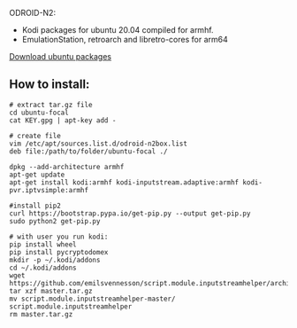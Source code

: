 ODROID-N2: 
- Kodi packages for ubuntu 20.04 compiled for armhf.
- EmulationStation, retroarch and libretro-cores for arm64

[Download ubuntu packages](https://github.com/gerulrich/odroid-n2box/releases)

## How to install:
```
# extract tar.gz file
cd ubuntu-focal
cat KEY.gpg | apt-key add -

# create file
vim /etc/apt/sources.list.d/odroid-n2box.list
deb file:/path/to/folder/ubuntu-focal ./

dpkg --add-architecture armhf
apt-get update
apt-get install kodi:armhf kodi-inputstream.adaptive:armhf kodi-pvr.iptvsimple:armhf

#install pip2
curl https://bootstrap.pypa.io/get-pip.py --output get-pip.py
sudo python2 get-pip.py

# with user you run kodi:
pip install wheel
pip install pycryptodomex
mkdir -p ~/.kodi/addons
cd ~/.kodi/addons
wget https://github.com/emilsvennesson/script.module.inputstreamhelper/archive/master.tar.gz
tar xzf master.tar.gz 
mv script.module.inputstreamhelper-master/ script.module.inputstreamhelper
rm master.tar.gz 

